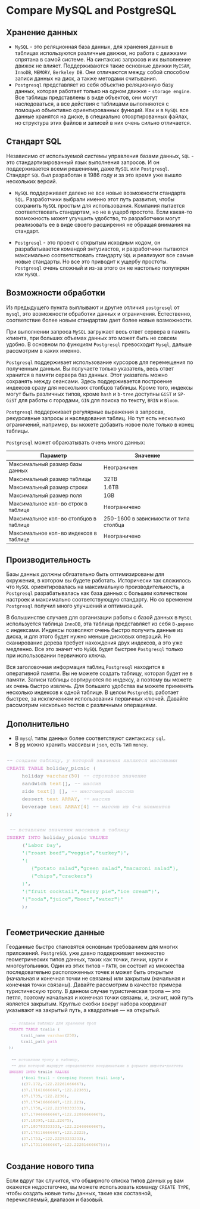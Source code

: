 # Compare MySQL and PostgreSQL

## Хранение данных

- `MySQL` - это реляционная база данных, для хранения данных в таблицах используются различные движки, но работа с движками спрятана в самой системе. На синтаксис 
запросов и их выполнение движок не влияет. Поддерживаются такие основные движки `MyISAM`, `InnoDB`, `MEMORY`, `Berkeley DB`. Они отличаются между собой способом 
записи данных на диск, а также методами считывания.
- `Postgresql` представляет из себя объектно реляционную базу данных, которая работает только на одном движке - `storage engine`. Все таблицы представлены в виде 
объектов, они могут наследоваться, а все действия с таблицами выполняются с помощью объективно ориентированных функций. Как и в `MySQL` все данные хранятся на 
диске, в специально отсортированных файлах, но структура этих файлов и записей в них очень сильно отличается.

## Стандарт SQL

Независимо от используемой системы управления базами данных, `SQL` - это стандартизированный язык выполнения запросов. И он поддерживается всеми решениями, даже 
`MySQL` или `Postgresql`. Стандарт `SQL` был разработан в 1986 году и за это время уже вышло нескольких версий.

- `MySQL` поддерживает далеко не все новые возможности стандарта `SQL`. Разработчики выбрали именно этот путь развития, чтобы сохранить `MySQL` простым для 
использования. Компания пытается соответствовать стандартам, но не в ущерб простоте. Если какая-то возможность может улучшить удобство, то разработчики могут 
реализовать ее в виде своего расширения не обращая внимания на стандарт.

- `Postgresql` - это проект с открытым исходным кодом, он разрабатывается командой энтузиастов, и разработчики пытаются максимально соответствовать стандарту `SQL` 
и реализуют все самые новые стандарты. Но все это приводит к ущербу простоты. `Postgresql` очень сложный и из-за этого он не настолько популярен как `MySQL`.

## Возможности обработки

Из предыдущего пункта выплывают и другие отличия `postgresql` от `mysql`, это возможности обработки данных и ограничения. Естественно, соответствие более новым 
стандартам дает более новые возможности.

При выполнении запроса `MySQL` загружает весь ответ сервера в память клиента, при больших объемах данных это может быть не совсем удобно. В основном по функциям 
`Postgresql` превосходит `Mysql`, дальше рассмотрим в каких именно.

`Postgresql` поддерживает использование курсоров для перемещения по полученным данным. Вы получаете только указатель, весь ответ хранится в памяти сервера баз 
данных. Этот указатель можно сохранять между сеансами. Здесь поддерживается построение индексов сразу для нескольких столбцов таблицы. Кроме того, индексы могут 
быть различных типов, кроме `hash` и `b-tree` доступны `GiST` и `SP-GiST` для работы с городами, `GIN` для поиска по тексту, `BRIN` и `Bloom`.

`Postgresql` поддерживает регулярные выражения в запросах, рекурсивные запросы и наследования таблиц. Но тут есть несколько ограничений, например, вы можете 
добавить новое поле только в конец таблицы.

`Postgresql` может обраюатывать очень много данных:

|Параметр                              |Значение                              |
|--------------------------------------|--------------------------------------|
|Максимальный размер базы данных       |Неограничен                           |
|Максимальный размер таблицы           |32TB                                  |
|Максимальный размер строки            |1.6TB                                 |
|Максимальный размер поля              |1GB                                   |
|Максимальное кол-во строк в таблице   |Неограничено                          |
|Максимальное кол-во столбцов в таблице|250-1600 в зависимости от типа столбца|
|Максимальное кол-во индексов в таблице|Неограничено                          |

## Производительность

Базы данных должны обязательно быть оптимизированы для окружения, в котором вы будете работать. Исторически так сложилось что `MySQL` ориентировалась на 
максимальную производительность, а `Postgresql` разрабатывалась как база данных с большим количеством настроек и максимально соответствующую стандарту. Но со 
временем `Postgresql` получил много улучшений и оптимизаций.

В большинстве случаев для организации работы с базой данных в `MySQL` используется таблица `InnoDB`, эта таблица представляет из себя `B-дерево` с индексами. 
Индексы позволяют очень быстро получить данные из диска, и для этого будет нужно меньше дисковых операций. Но сканирование дерева требует нахождения двух индексов, 
а это уже медленно. Все это значит что `MySQL` будет быстрее `Postgresql` только при использовании первичного ключа.

Вся заголовочная информация таблиц `Postgresql` находится в оперативной памяти. Вы не можете создать таблицу, которая будет не в памяти. Записи таблицы сортируются 
по индексу, а поэтому вы можете их очень быстро извлечь. Для большего удобства вы можете применять несколько индексов к одной таблице. В целом `PostgreSQL` работает 
быстрее, за исключениям использования первичных ключей. Давайте рассмотрим несколько тестов с различными операциями.

## Дополнительно

- В `mysql` типы данных более соответствуют синтаксису `sql`.
- В `pg` можно хранить массивы и `json`, есть тип `money`.

![Screenshot](../../resources/PGArrays.png)

## Геометрические данные

Геоданные быстро становятся основным требованием для многих приложений. `PostgreSQL` уже давно поддерживает множество геометрических типов данных, таких как точки, 
линии, круги и многоугольники. Один из этих типов – `PATH`, он состоит из множества последовательно расположенных точек и может быть открытым (начальная и конечная 
точки не связаны) или закрытым (начальная и конечная точки связаны). Давайте рассмотрим в качестве примера туристическую тропу. В данном случае туристическая тропа 
— это петля, поэтому начальная и конечная точки связаны, и, значит, мой путь является закрытым. Круглые скобки вокруг набора координат указывают на закрытый путь, а 
квадратные — на открытый.

![Screenshot](../../resources/PGPath.png)

## Создание нового типа

Если вдруг так случится, что обширного списка типов данных `pg` вам окажется недостаточно, вы можете использовать команду `CREATE TYPE`, чтобы создать новые типы 
данных, такие как составной, перечисляемый, диапазон и базовый.
